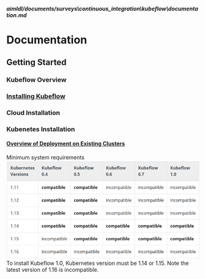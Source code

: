 ##### aimldl/documents/surveys\continuous_integration\kubeflow\documentation.md

# Documentation

## Getting Started
### Kubeflow Overview
### [Installing Kubeflow](https://www.kubeflow.org/docs/started/getting-started/)

### Cloud Installation

### Kubenetes Installation
#### [Overview of Deployment on Existing Clusters](https://www.kubeflow.org/docs/started/k8s/overview/#minimum-system-requirements)

Minimum system requirements
<img src="images/kubeflow-Documentation-Getting_Started-Kubernetes_Installation_Overview_of_Deployment_on_Existing_Clusters-Minimum_requirements.png">
To install Kubeflow 1.0, Kubernetes version must be 1.14 or 1.15. Note the latest version of 1.16 is incompatible.
